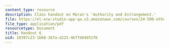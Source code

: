 ```yaml
---
content_type: resource
description: Class handout on Moran's 'Authority and Estrangement.'
file: https://ol-ocw-studio-app-qa.s3.amazonaws.com/courses/24-500-other-minds-spring-2003/10397c231b68367ad2254bffd64951f6_h6_24500s03.pdf
file_type: application/pdf
resourcetype: Document
title: Handout 6
uid: 10397c23-1b68-367a-d225-4bffd64951f6
---
```

